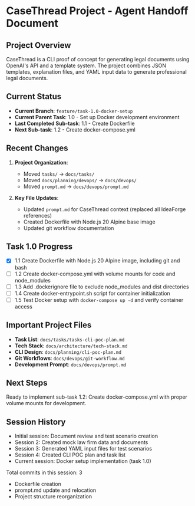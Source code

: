 # CaseThread Project - Agent Handoff Document

## Project Overview
CaseThread is a CLI proof of concept for generating legal documents using OpenAI's API and a template system. The project combines JSON templates, explanation files, and YAML input data to generate professional legal documents.

## Current Status
- **Current Branch**: `feature/task-1.0-docker-setup`
- **Current Parent Task**: 1.0 - Set up Docker development environment
- **Last Completed Sub-task**: 1.1 - Create Dockerfile
- **Next Sub-task**: 1.2 - Create docker-compose.yml

## Recent Changes
1. **Project Organization**:
   - Moved `tasks/` → `docs/tasks/`
   - Moved `docs/planning/devops/` → `docs/devops/`
   - Moved `prompt.md` → `docs/devops/prompt.md`

2. **Key File Updates**:
   - Updated `prompt.md` for CaseThread context (replaced all IdeaForge references)
   - Created Dockerfile with Node.js 20 Alpine base image
   - Updated git workflow documentation

## Task 1.0 Progress
- [x] 1.1 Create Dockerfile with Node.js 20 Alpine image, including git and bash
- [ ] 1.2 Create docker-compose.yml with volume mounts for code and node_modules
- [ ] 1.3 Add .dockerignore file to exclude node_modules and dist directories
- [ ] 1.4 Create docker-entrypoint.sh script for container initialization
- [ ] 1.5 Test Docker setup with `docker-compose up -d` and verify container access

## Important Project Files
- **Task List**: `docs/tasks/tasks-cli-poc-plan.md`
- **Tech Stack**: `docs/architecture/tech-stack.md`
- **CLI Design**: `docs/planning/cli-poc-plan.md`
- **Git Workflows**: `docs/devops/git-workflow.md`
- **Development Prompt**: `docs/devops/prompt.md`

## Next Steps
Ready to implement sub-task 1.2: Create docker-compose.yml with proper volume mounts for development.

## Session History
- Initial session: Document review and test scenario creation
- Session 2: Created mock law firm data and documents
- Session 3: Generated YAML input files for test scenarios
- Session 4: Created CLI POC plan and task list
- Current session: Docker setup implementation (task 1.0)

Total commits in this session: 3
- Dockerfile creation
- prompt.md update and relocation
- Project structure reorganization 